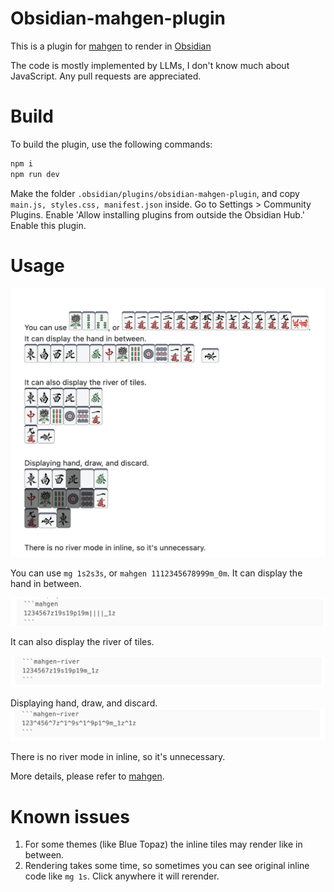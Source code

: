 # Obsidian-mahgen-plugin

This is a plugin for [mahgen](https://github.com/eric03742/mahgen) to render in [Obsidian](https://obsidian.md/)

The code is mostly implemented by LLMs, I don't know much about JavaScript. Any pull requests are appreciated.

# Build

To build the plugin, use the following commands:
```bash
npm i
npm run dev
```

Make the folder `.obsidian/plugins/obsidian-mahgen-plugin`, and copy `main.js, styles.css, manifest.json` inside.
Go to Settings > Community Plugins. Enable 'Allow installing plugins from outside the Obsidian Hub.'
Enable this plugin.
# Usage

![usage](assets/image.png)

You can use `mg 1s2s3s`, or `mahgen 1112345678999m_0m`.
It can display the hand in between.

![code snippets](assets/code.png)

It can also display the river of tiles.

![code snippets 2](assets/code1.png)


Displaying hand, draw, and discard.
![code snippets 3](assets/code2.png)


There is no river mode in inline, so it's unnecessary.

More details, please refer to [mahgen](https://github.com/eric03742/mahgen).

# Known issues

1. For some themes (like Blue Topaz) the inline tiles may render like in between.
2. Rendering takes some time, so sometimes you can see original inline code like `mg 1s`. Click anywhere it will rerender.